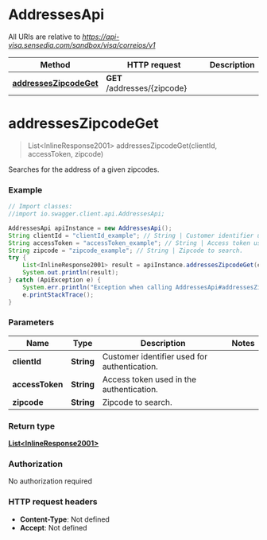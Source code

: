 # AddressesApi

All URIs are relative to *https://api-visa.sensedia.com/sandbox/visa/correios/v1*

Method | HTTP request | Description
------------- | ------------- | -------------
[**addressesZipcodeGet**](AddressesApi.md#addressesZipcodeGet) | **GET** /addresses/{zipcode} | 


<a name="addressesZipcodeGet"></a>
# **addressesZipcodeGet**
> List&lt;InlineResponse2001&gt; addressesZipcodeGet(clientId, accessToken, zipcode)



Searches for the address of a given zipcodes.

### Example
```java
// Import classes:
//import io.swagger.client.api.AddressesApi;

AddressesApi apiInstance = new AddressesApi();
String clientId = "clientId_example"; // String | Customer identifier used for authentication.
String accessToken = "accessToken_example"; // String | Access token used in the authentication.
String zipcode = "zipcode_example"; // String | Zipcode to search.
try {
    List<InlineResponse2001> result = apiInstance.addressesZipcodeGet(clientId, accessToken, zipcode);
    System.out.println(result);
} catch (ApiException e) {
    System.err.println("Exception when calling AddressesApi#addressesZipcodeGet");
    e.printStackTrace();
}
```

### Parameters

Name | Type | Description  | Notes
------------- | ------------- | ------------- | -------------
 **clientId** | **String**| Customer identifier used for authentication. |
 **accessToken** | **String**| Access token used in the authentication. |
 **zipcode** | **String**| Zipcode to search. |

### Return type

[**List&lt;InlineResponse2001&gt;**](InlineResponse2001.md)

### Authorization

No authorization required

### HTTP request headers

 - **Content-Type**: Not defined
 - **Accept**: Not defined

